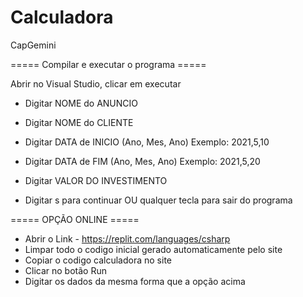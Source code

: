 # Calculadora
 CapGemini

===== Compilar e executar o programa =====

Abrir no Visual Studio, clicar em executar
- Digitar NOME do ANUNCIO
- Digitar NOME do CLIENTE
- Digitar DATA de INICIO (Ano, Mes, Ano) Exemplo: 2021,5,10
- Digitar DATA de FIM (Ano, Mes, Ano) Exemplo: 2021,5,20
- Digitar VALOR DO INVESTIMENTO

- Digitar s para continuar OU qualquer tecla para sair do programa




===== OPÇÃO ONLINE =====

- Abrir o Link - https://replit.com/languages/csharp
- Limpar todo o codigo inicial gerado automaticamente pelo site
- Copiar o codigo calculadora no site
- Clicar no botão Run
- Digitar os dados da mesma forma que a opção acima






